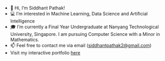 - 👋 Hi, I’m Siddhant Pathak!
- 💻 I’m interested in Machine Learning, Data Science and Artificial Intelligence
- 🎓 I’m currently a Final Year Undergraduate at Nanyang Technological University, Singapore. I am pursuing Computer Science with a Minor in Mathematics.
- 📫 Feel free to contact me via email (siddhantpathak2@gmail.com)
- Visit my interactive portfolio [here](https://siddhantpathakk.github.io)
<!---
siddhantpathakk/siddhantpathakk is a ✨ special ✨ repository because its `README.md` (this file) appears on your GitHub profile.
You can click the Preview link to take a look at your changes.
--->
